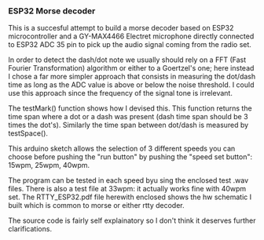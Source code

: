 ### ESP32 Morse decoder
This is a succesful attempt to build a morse decoder based on ESP32 microcontroller and a GY-MAX4466 Electret microphone directly connected to ESP32 ADC 35 pin to pick up the audio signal coming from the radio set.

In order to detect the dash/dot note we usually should rely on a FFT (Fast Fourier Transformation) algorithm or either to a Goertzel's one; here instead I chose a far more simpler approach that consists in measuring the dot/dash time as long as the ADC value is above or below the noise threshold. I could use this approach since the frequency of the signal tone is irrelevant.

The testMark() function shows how I devised this. This function returns the time span where a dot or a dash was present (dash time span should be 3 times the dot's). Similarly the time span between dot/dash is measured by testSpace().

This arduino sketch allows the selection of 3 different speeds you can choose before pushing the "run button" by pushing the "speed set button": 15wpm, 25wpm, 40wpm. 

The program can be tested in each speed byu sing the enclosed test .wav files. There is also a test file at 33wpm: it actually works fine with 40wpm set. The RTTY_ESP32.pdf file herewith enclosed shows the hw schematic I built which is common to morse or either rtty decoder.

The source code is fairly self explainatory so I don't think it deserves further clarifications.
